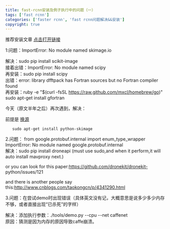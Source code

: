 ```yaml
---
title: fast-rcnn安装及例子执行中的问题（一）
tags: ['fast rcnn']
categories: ['faster rcnn', 'fast rcnn问题解决&&安装']
copyright: true
---
```

推荐安装文章 [ 点击打开链接 ](http://weibo.com/p/230418855a82cd0102vnjq)  

1:问题：ImportError: No module named skimage.io

解决：sudo pip install scikit-image  
接着出错：ImportError: No module named scipy  
再安装：sudo pip install scipy  
出错：error: library dfftpack has Fortran sources but no Fortran compiler found  
再安装：ruby -e "$(curl -fsSL https://raw.github.com/mxcl/homebrew/go)"  
sudo apt-get install gfortran  

  

今天（原文半年之后）再次遇到，解决：

前提是  [ 换源 ](http://blog.csdn.net/u010668907/article/details/50939838)

    
    
       sudo apt-get install python-skimage

  

2.问题： from google.protobuf.internal import enum_type_wrapper  
ImportError: No module named google.protobuf.internal  
解决：sudo pip install droneapi (must use sudo,and when it perform,it will auto
install mavproxy next.)  

  

or you can look for this paper:https://github.com/dronekit/dronekit-
python/issues/121

and there is another people say
this:http://www.cnblogs.com/taokongcn/p/4341290.html

  

3.问题：在尝试demo时出现错误（具体英文没有记，大概意思是说多少多少内存不够，或者直接出现“已杀死”的字样）

解决：添加执行参数：./tools/demo.py --cpu --net caffenet  
原因：猜测是因为内存的原因导致caffe崩溃。

